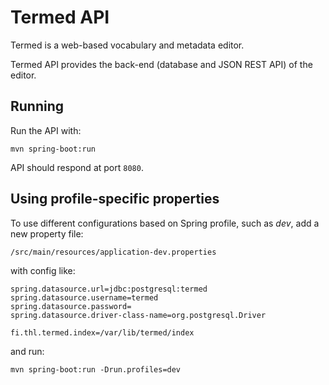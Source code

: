 # Termed API

Termed is a web-based vocabulary and metadata editor. 

Termed API provides the back-end (database and JSON REST API) of the editor.

## Running

Run the API with:
```
mvn spring-boot:run
```
API should respond at port `8080`.

## Using profile-specific properties

To use different configurations based on Spring profile, such as *dev*, add a new property
file:
```
/src/main/resources/application-dev.properties
```
with config like:
```
spring.datasource.url=jdbc:postgresql:termed
spring.datasource.username=termed
spring.datasource.password=
spring.datasource.driver-class-name=org.postgresql.Driver

fi.thl.termed.index=/var/lib/termed/index
```

and run:
```
mvn spring-boot:run -Drun.profiles=dev
```
